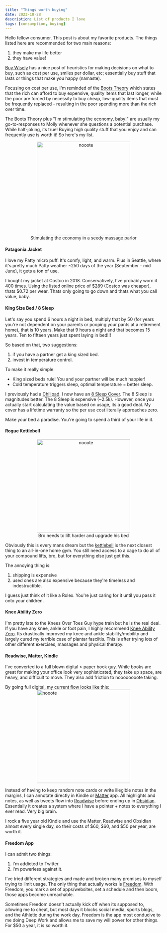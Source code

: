 ```yaml
---
title: "Things worth buying"
date: 2023-10-28
description: List of products I love
tags: [consumption, buying]
---
```


Hello fellow consumer. This post is about my favorite products. The things listed here are recommended for two main reasons: 
1. they make my life better
2. they have value!

[Buy Wisely](https://stephango.com/buy-wisely) has a nice post of heuristics for making decisions on what to buy, such as cost per use, smiles per dollar, etc; essentially buy stuff that lasts or things that make you happy (namaste). 

Focusing on cost per use, I'm reminded of the [Boots Theory](https://terrypratchett.com/explore-discworld/sam-vimes-boots-theory-of-socio-economic-unfairness/) which states that the rich can afford to buy expensive, quality items that last longer, while the poor are forced by necessity to buy cheap, low-quality items that must be frequently replaced - resulting in the poor spending more than the rich over time.

The Boots Theory plus "I'm stimulating the economy, baby!" are usually my go-to-responses to Molly whenever she questions a potential purchase. While half-joking, its true! Buying high quality stuff that you enjoy and can frequently use is worth it! So here's my list.

<figure style="text-align: center;">
  <img src="/god-damn/assets/images/buying/stimulated_economy.jpeg" alt="nooote" width="300">
  <figcaption>Stimulating the economy in a seedy massage parlor</figcaption>
</figure>


#### Patagonia Jacket
I love my Patty micro puff. It's comfy, light, and warm. Plus in Seattle, where it's pretty much Patty weather ~250 days of the year (September - mid June), it gets a ton of use. 

I bought my jacket at Costco in 2018. Conservatively, I've probably worn it 400 times. Using the listed online price of [$289](https://www.patagonia.com/product/mens-nano-puff-hoody/84222.html?dwvar_84222_color=BLK&cgid=mens-jackets-vests) (Costco was cheaper), thats $0.72 per wear. Thats only going to go down and thats what you call value, baby.

#### King Size Bed / 8 Sleep
Let's say you spend 6 hours a night in bed, multiply that by 50 (for years you're not dependent on your parents or pooping your pants at a retirement home), that is 10 years. Make that 9 hours a night and that becomes 15 years. Ten to fifteen years just spent laying in bed!!!

So based on that, two suggestions:
1. if you have a partner get a king sized bed. 
2. invest in temperature control.

To make it really simple:
- King sized beds rule! You and your partner will be much happier! 
- Cold temperature triggers sleep, optimal temperature = better sleep. 

I previously had a [Chilipad](https://sleep.me/product/cube-sleep-system). I now have an [8 Sleep Cover](https://www.eightsleep.com/product/pod-cover/). The 8 Sleep is magnitudes better. The 8 Sleep is expensive (~2.5k). However, once you actually start calculating the value based on usage, its a good deal. My cover has a lifetime warranty so the per use cost literally approaches zero.

Make your bed a paradise. You're going to spend a third of your life in it. 
#### Rogue Kettlebell
<figure style="text-align: center;">
  <img src="/god-damn/assets/images/buying/bro_room.jpg" alt="nooote" width="300" style="display: block; margin-left: auto; margin-right: auto;">
  <figcaption>Bro needs to lift harder and upgrade his bed</figcaption>
</figure>


Obviously this is every mans dream but the [kettlebell](https://www.roguefitness.com/rogue-kettlebells) is the next closest thing to an all-in-one home gym. You still need access to a cage to do all of your compound lifts, bro, but for everything else just get this.

The annoying thing is:
1. shipping is expensive
2. used ones are also expensive because they're timeless and indestructible. 

I guess just think of it like a Rolex. You're just caring for it until you pass it onto your children.

#### Knee Ability Zero
I'm pretty late to the Knees Over Toes Guy hype train but he is the real deal. If you have any knee, ankle or foot pain, I highly recommend [Knee Ability Zero](https://www.amazon.com/Knee-Ability-Zero-Ben-Patrick/dp/B09KNGDYGL). Its drastically improved my knee and ankle stability/mobility and largely cured my terrible case of plantar fasciitis.  This is after trying lots of other different exercises, massages and physical therapy. 

#### Readwise, Matter, Kindle
I've converted to a full blown digital > paper book guy. While books are great for making your office look very sophisticated, they take up space, are heavy, and difficult to move. They also add friction to noooooooote taking. 

By going full digital, my current flow looks like this:
<img src="/god-damn/assets/images/buying/noteflow.png" alt="nooote" width="300" style="display: block; margin-left: auto; margin-right: auto;">

Instead of having to keep random note cards or write illegible notes in the margins, I can annotate directly in Kindle or [Matter](https://hq.getmatter.com/) app. All highlights and notes, as well as tweets flow into [Readwise](https://readwise.io/dashboard) before ending up in [Obsidian](https://obsidian.md/). Essentially it creates a system where I have a pointer + notes to everything I ever read. Very big brain.

I rock a five year old Kindle and use the Matter, Readwise and Obsidian almost every single day, so their costs of $60, $60, and $50 per year, are worth it.

#### Freedom App
I can admit two things: 
1. I'm addicted to Twitter.
2. I'm powerless against it. 

I've tried different strategies and made and broken many promises to myself trying to limit usage. The only thing that actually works is [Freedom](https://freedom.to/). With Freedom, you mark a set of apps/websites, set a schedule and then boom, those apps become unreachable. 

Sometimes Freedom doesn't actually kick off when its supposed to, allowing me to cheat, but most days it blocks social media, sports blogs, and the Athletic during the work day. Freedom is the app most conducive to me doing Deep Work and allows me to save my will power for other things. For $50 a year, it is so worth it.